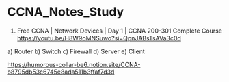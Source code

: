 # CCNA_Notes_Study

1. Free CCNA | Network Devices | Day 1 | CCNA 200-301 Complete Course https://youtu.be/H8W9oMNSuwo?si=QpnJABsTsAVa3c0d
   
a) Router
b) Switch
c) Firewall
d) Server
e) Client

https://humorous-collar-be6.notion.site/CCNA-b8795db53c6745e8ada511b3ffaf7d3d
